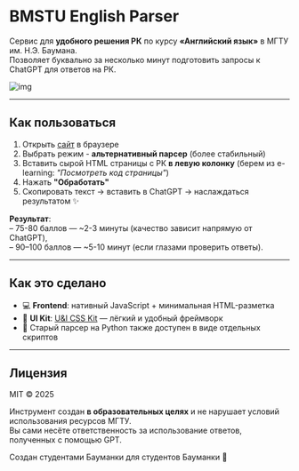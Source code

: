 # BMSTU English Parser

Сервис для **удобного решения РК** по курсу **«Английский язык»** в МГТУ им. Н.Э. Баумана.  
Позволяет буквально за несколько минут подготовить запросы к ChatGPT для ответов на РК.

![img](https://github.com/user-attachments/assets/fe411af3-93c3-431d-9a38-3a6f3118a562)

---

## Как пользоваться

1. Открыть [сайт](https://siberianbearofficial.github.io/bmstu-english/) в браузере
2. Выбрать режим - **альтернативный парсер** (более стабильный)
3. Вставить сырой HTML страницы с РК **в левую колонку** (берем из e-learning: _"Посмотреть код страницы"_)
4. Нажать **"Обработать"**
5. Скопировать текст → вставить в ChatGPT → наслаждаться результатом ✨

**Результат**:  
– 75-80 баллов — ~2-3 минуты (качество зависит напрямую от ChatGPT),  
– 90–100 баллов — ~5-10 минут (если глазами проверить ответы).

---

## Как это сделано

- 💻 **Frontend**: нативный JavaScript + минимальная HTML-разметка  
- 🎨 **UI Kit**: [U&I CSS Kit](https://u-and-i.netlify.app) — лёгкий и удобный фреймворк
- 🐍 Старый парсер на Python также доступен в виде отдельных скриптов

---

## Лицензия

MIT © 2025

Инструмент создан **в образовательных целях** и не нарушает условий использования ресурсов МГТУ.  
Вы сами несёте ответственность за использование ответов, полученных с помощью GPT.

Создан студентами Бауманки для студентов Бауманки 🤝

